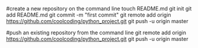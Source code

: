 #create a new repository on the command line
touch README.md
git init
git add README.md
git commit -m "first commit"
git remote add origin https://github.com/coolcoding/python_project.git
git push -u origin master

#push an existing repository from the command line
git remote add origin https://github.com/coolcoding/python_project.git
git push -u origin master
